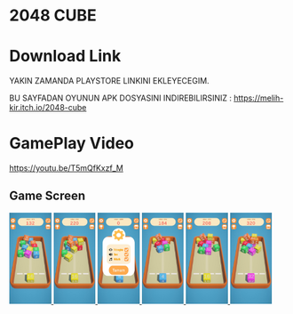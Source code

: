 # 2048 CUBE

# Download Link
YAKIN ZAMANDA PLAYSTORE LINKINI EKLEYECEGIM.

BU SAYFADAN OYUNUN APK DOSYASINI INDIREBILIRSINIZ : https://melih-kir.itch.io/2048-cube
# GamePlay Video

https://youtu.be/T5mQfKxzf_M

## Game Screen
<p align="left"> <a href="https://www.w3schools.com/cs/" target="_blank" rel="noreferrer"> <img 
<img src="./Screen/1.jpg" alt="racegif" width="15%"/>
<img src="./Screen/2.jpg" alt="racegif" width="15%" />
<img src="./Screen/7.jpg" alt="racegif" width="15%"/>
<img src="./Screen/4.jpg" alt="racegif" width="15%"/>
<img src="./Screen/5.jpg" alt="racegif" width="15%"/>
<img src="./Screen/6.jpg" alt="racegif" width="15%"/>


